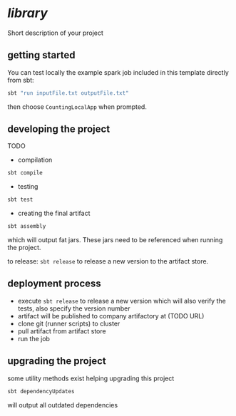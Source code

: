# $library$
Short description of your project

## getting started
You can test locally the example spark job included in this template directly from sbt: 

```bash 
sbt "run inputFile.txt outputFile.txt"
```

then choose `CountingLocalApp` when prompted.

## developing the project
TODO

- compilation
```bash
sbt compile
```
- testing
```bash
sbt test
```
- creating the final artifact
```bash
sbt assembly
```
which will output fat jars. These jars need to be referenced when running the project.

to release: `sbt release` to release a new version to the artifact store.

## deployment process

- execute `sbt release` to release a new version which will also verify the tests, also specify the version number
- artifact will be published to company artifactory at (TODO URL)
- clone git (runner scripts) to cluster
- pull artifact from artifact store
- run the job

## upgrading the project

some utility methods exist helping upgrading this project
```bash
sbt dependencyUpdates
```
will output all outdated dependencies